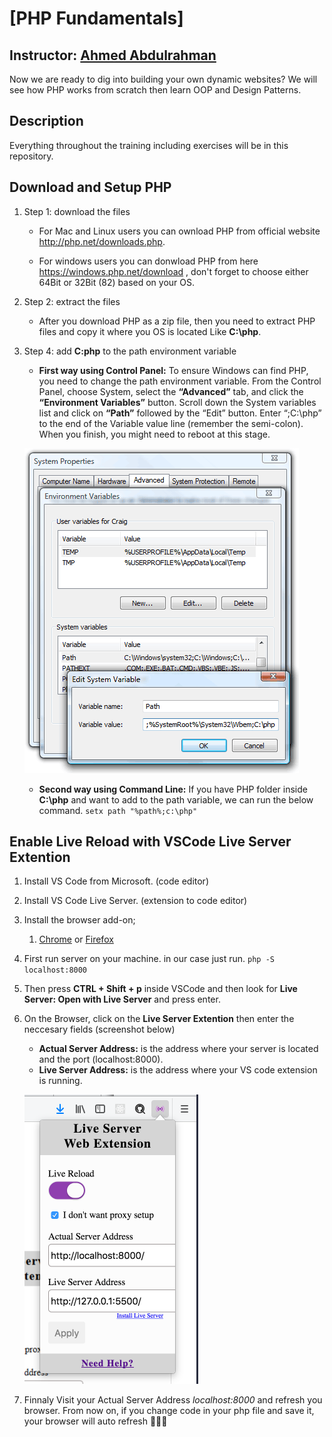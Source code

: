 # [PHP Fundamentals]

## Instructor: [Ahmed Abdulrahman][instructor url]

Now we are ready to dig into building your own dynamic websites? We will see how PHP works from scratch then learn OOP and Design Patterns.

## Description

Everything throughout the training including exercises will be in this repository.

[instructor url]: https://github.com/AhmedAbdulrahman

## Download and Setup PHP

1.  Step 1: download the files

    * For Mac and Linux users you can ownload PHP from official website http://php.net/downloads.php.

    * For windows users you can donwload PHP from here https://windows.php.net/download , don't forget to choose either 64Bit or 32Bit (82) based on your OS.

2.  Step 2: extract the files

    * After you download PHP as a zip file, then you need to extract PHP files and copy it where you OS is located Like **C:\php**.

3.  Step 4: add **C:php** to the path environment variable

    * **First way using Control Panel:** To ensure Windows can find PHP, you need to change the path environment variable. From the Control Panel, choose System, select the **“Advanced”** tab, and click the **“Environment Variables”** button. Scroll down the System variables list and click on **“Path”** followed by the “Edit” button. Enter “;C:\php” to the end of the Variable value line (remember the semi-colon). When you finish, you might need to reboot at this stage.

    ![picture alt](./add-path-env.png "Add ENV Path")

    * **Second way using Command Line:** If you have PHP folder inside **C:\php** and want to add to the path variable, we can run the below command.
      `setx path "%path%;c:\php"`

## Enable Live Reload with VSCode Live Server Extention

1.  Install VS Code from Microsoft. (code editor)
2.  Install VS Code Live Server. (extension to code editor)
3.  Install the browser add-on;
    1.  [Chrome](https://chrome.google.com/webstore/detail/live-server-web-extension/fiegdmejfepffgpnejdinekhfieaogmj/) or [Firefox](https://addons.mozilla.org/en-US/firefox/addon/live-server-web-extension/)
4.  First run server on your machine. in our case just run.
    `php -S localhost:8000`
5.  Then press **CTRL + Shift + p** inside VSCode and then look for **Live Server: Open with Live Server** and press enter.
6.  On the Browser, click on the **Live Server Extention** then enter the neccesary fields (screenshot below)

    * **Actual Server Address:** is the address where your server is located and the port (localhost:8000).
    * **Live Server Address:** is the address where your VS code extension is running.

    ![picture alt](./live-server.png "Enable Live Server")

7.  Finnaly Visit your Actual Server Address _localhost:8000_ and refresh you browser. From now on, if you change code in your php file and save it, your browser will auto refresh 🎉🎉🎉
